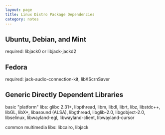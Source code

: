 ```yaml
---
layout: page
title: Linux Distro Package Dependencies
category: notes
---
```


Ubuntu, Debian, and Mint
------------------------

required: libjack0 or libjack-jackd2

Fedora
------

required: jack-audio-connection-kit, libXScrnSaver

Generic Directly Dependent Libraries
------------------------------------

basic "platform" libs: glibc 2.31+, libpthread, libm, libdl, librt, libz, libstdc++,
libGL, libX*, libasound (ALSA), libgthread, libglib-2.0, libgobject-2.0,
libselinux, libwayland-egl, libwayland-client, libwayland-cursor

common multimedia libs: libcairo, libjack
